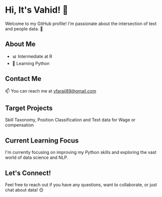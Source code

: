 # Hi, It's Vahid! 👋

Welcome to my GitHub profile! I'm passionate about the intersection of text and people data. 👀

## About Me

- 📊 Intermediate at R
- 🐍 Learning Python

## Contact Me

📫 You can reach me at [vfaraji89@gmail.com](mailto:vfaraji89@gmail.com)

## Target Projects

Skill Taxonomy, Position Classification and Text data for Wage or compensation

## Current Learning Focus

I'm currently focusing on improving my Python skills and exploring the vast world of data science and NLP.

## Let's Connect!

Feel free to reach out if you have any questions, want to collaborate, or just chat about data! 😊



<!---
--->
